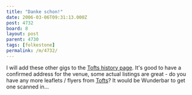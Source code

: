 ```yaml
---
title: "Danke schon!"
date: 2006-03-06T09:31:13.000Z
post: 4732
board: 8
layout: post
parent: 4730
tags: [folkestone]
permalink: /m/4732/
---
```

I will add these other gigs to the <a href="http://www.folkestonegerald.com/v/18/Tofts">Tofts history page</a>. It's good to have a confirmed address for the venue, some actual listings are great - do you have any more leaflets / flyers from <a href="http://www.folkestonegerald.com/v/18/Tofts">Tofts</a>? It would be Wunderbar to get one scanned in...
